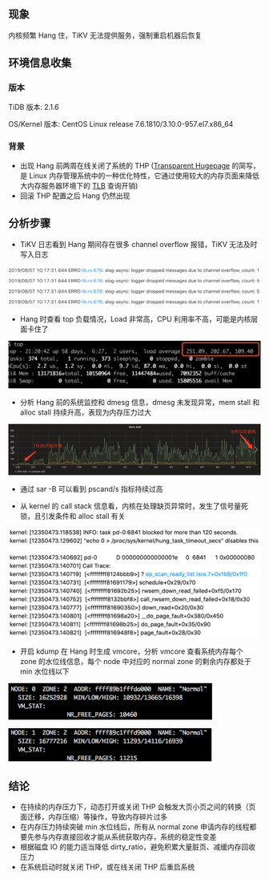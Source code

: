 ## 现象
内核频繁 Hang 住，TiKV 无法提供服务，强制重启机器后恢复

## 环境信息收集
### 版本
TiDB 版本: 2.1.6

OS/Kernel 版本: CentOS Linux release 7.6.1810/3.10.0-957.el7.x86_64

### 背景 

 - 出现 Hang 前两周在线关闭了系统的 THP ([Transparent Hugepage](https://www.kernel.org/doc/Documentation/vm/transhuge.txt) 的简写，是 Linux 内存管理系统中的一种优化特性，它通过使用较大的内存页面来降低大内存服务器环境下的 [TLB](https://en.wikipedia.org/wiki/Translation_lookaside_buffer) 查询开销)
 - 回滚 THP 配置之后 Hang 仍然出现

## 分析步骤

- TiKV 日志看到 Hang 期间存在很多 channel overflow 报错，TiKV 无法及时写入日志

![tikv-log](./resources/case500-tikv-log.png)

- Hang 时查看 top 负载情况，Load 非常高，CPU 利用率不高，可能是内核层面卡住了

![top-output](./resources/case500-top-output.png)

- 分析 Hang 前的系统监控和 dmesg 信息，dmesg 未发现异常，mem stall 和 alloc stall 持续升高，表现为内存压力过大 

![mem-stall](./resources/case500-mem-stall.png)

- 通过 sar -B 可以看到 pscand/s 指标持续过高

- 从 kernel 的 call stack 信息看，内核在处理缺页异常时，发生了信号量死锁，且引发条件和 alloc stall 有关

![call-stack](./resources/case500-call-stack.png)

- 开启 kdump 在 Hang 时生成 vmcore，分析 vmcore 查看系统内存每个 zone 的水位线信息，每个 node 中对应的 normal zone 的剩余内存都处于 min 水位线以下

![min-free-1](./resources/case500-min-free-1.png)

![min-free-2](./resources/case500-min-free-2.png)


## 结论
- 在持续的内存压力下，动态打开或关闭 THP 会触发大页小页之间的转换（页面迁移，内存压缩）等操作，导致内存碎片过多
- 在内存压力持续突破 min 水位线后，所有从 normal zone 申请内存的线程都要先参与内存直接回收才能从系统获取内存，系统的稳定性变差
- 根据磁盘 IO 的能力适当降低 dirty_ratio，避免积累大量脏页、减缓内存回收压力
- 在系统启动时就关闭 THP，或在线关闭 THP 后重启系统